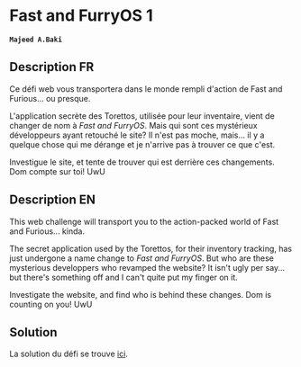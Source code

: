 # Fast and FurryOS 1

**`Majeed A.Baki`** [](https://github.com/MajeedAB)

## Description FR

Ce défi web vous transportera dans le monde rempli d'action de Fast and Furious... ou presque.

L'application secrète des Torettos, utilisée pour leur inventaire, vient de changer de nom à *Fast and FurryOS*. Mais qui sont ces mystérieux développeurs ayant retouché le site? Il n'est pas moche, mais... il y a quelque chose qui me dérange et je n'arrive pas à trouver ce que c'est.

Investigue le site, et tente de trouver qui est derrière ces changements. Dom compte sur toi! UwU

## Description EN

This web challenge will transport you to the action-packed world of Fast and Furious... kinda.

The secret application used by the Torettos, for their inventory tracking, has just undergone a name change to *Fast and FurryOS*. But who are these mysterious developpers who revamped the website? It isn't ugly per say... but there's something off and I can't quite put my finger on it.

Investigate the website, and find who is behind these changes. Dom is counting on you! UwU


## Solution

La solution du défi se trouve [ici](solution/).
